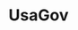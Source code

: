 ---
# This topic lives at
# https://digital.gov/topics/usagov

# Topic Title
title: "UsaGov"

# description — keep it short and clear
# summary: ""

# Weight
weight: 1

# For more information on managing topics,
# see https://github.com/GSA/digitalgov.gov/wiki/topics
---